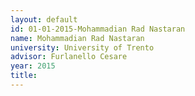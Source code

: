 ```yaml
---
layout: default 
id: 01-01-2015-Mohammadian Rad Nastaran
name: Mohammadian Rad Nastaran
university: University of Trento
advisor: Furlanello Cesare
year: 2015
title: 
---
```

